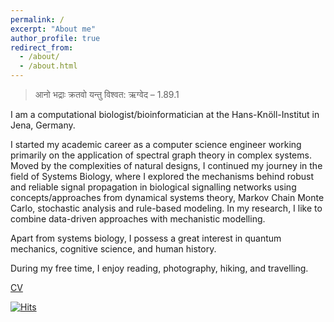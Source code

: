 ```yaml
---
permalink: /
excerpt: "About me"
author_profile: true
redirect_from: 
  - /about/
  - /about.html
---
```


> आनो भद्राः क्रतवो यन्तु विश्वत: ऋग्वेद – 1.89.1 

I am a computational biologist/bioinformatician at the Hans-Knöll-Institut in Jena, Germany.

I started my academic career as a computer science engineer working primarily on the application of spectral graph theory in complex systems. Moved by the complexities of natural designs, I continued my journey in the field of Systems Biology, where I explored the mechanisms behind robust and reliable signal propagation in biological signalling networks using concepts/approaches from dynamical systems theory, Markov Chain Monte Carlo, stochastic analysis and rule-based modeling. In my research, I like to combine data-driven approaches with mechanistic modelling.

Apart from systems biology, I possess a great interest in quantum mechanics, cognitive science, and human history.

During my free time, I enjoy reading, photography, hiking, and travelling. 


[CV](https://debdaspaul.github.io/files/CV.pdf)

[![Hits](https://hits.seeyoufarm.com/api/count/incr/badge.svg?url=https%3A%2F%2Fdebdaspaul.github.io&count_bg=%2379C83D&title_bg=%23555555&icon=&icon_color=%23E7E7E7&title=hits&edge_flat=false)](https://hits.seeyoufarm.com)

